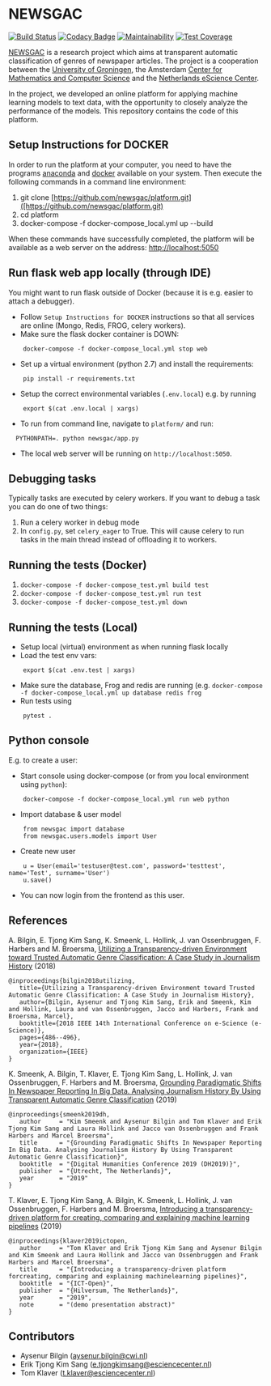 # NEWSGAC
[![Build Status](https://travis-ci.org/newsgac/platform.svg?branch=master)](https://travis-ci.org/newsgac/platform)
[![Codacy Badge](https://api.codacy.com/project/badge/Grade/7da69edab6084303a6bbad203013b5a2)](https://www.codacy.com/manual/eriktks/platform?utm_source=github.com&amp;utm_medium=referral&amp;utm_content=newsgac/platform&amp;utm_campaign=Badge_Grade)
[![Maintainability](https://api.codeclimate.com/v1/badges/40ee8b8ba037d26a4e4d/maintainability)](https://codeclimate.com/github/newsgac/platform/maintainability)
[![Test Coverage](https://api.codeclimate.com/v1/badges/40ee8b8ba037d26a4e4d/test_coverage)](https://codeclimate.com/github/newsgac/platform/test_coverage)

[NEWSGAC](https://www.esciencecenter.nl/project/newsgac) is a research project which aims at transparent automatic classification of genres of newspaper articles. The project is a cooperation between the [University of Groningen](https://www.rug.nl/let/onze-faculteit/organisatie/vakgebieden/journalistiek-en-media-studies/), the Amsterdam [Center for Mathematics and Computer Science](https://www.cwi.nl/research/groups/information-access) and the [Netherlands eScience Center](https://www.esciencecenter.nl/).

In the project, we developed an online platform for applying machine learning models to text data, with the opportunity to closely analyze the performance of the models. This repository contains the code of this platform.

## Setup Instructions for DOCKER

In order to run the platform at your computer, you need to have the programs [anaconda](https://www.anaconda.com/distribution/) and [docker](https://www.docker.com/products/docker-desktop) available on your system. Then execute the following commands in a command line environment:

 1. git clone [https://github.com/newsgac/platform.git]([https://github.com/newsgac/platform.git)
 2. cd platform
 3. docker-compose -f docker-compose_local.yml up --build

When these commands have successfully completed, the platform will be available as a web server on the address: [http://localhost:5050](http://localhost:5050)

## Run flask web app locally (through IDE)

You might want to run flask outside of Docker (because it is e.g. easier to attach a debugger).

  * Follow `Setup Instructions for DOCKER` instructions so that all services are online (Mongo, Redis, FROG, celery workers).
  * Make sure the flask docker container is DOWN:

```
    docker-compose -f docker-compose_local.yml stop web
```

  * Set up a virtual environment (python 2.7) and install the requirements:

```
    pip install -r requirements.txt
```

  * Setup the correct environmental variables (`.env.local`) e.g. by running

```
    export $(cat .env.local | xargs)
```

  * To run from command line, navigate to `platform/` and run:

```
  PYTHONPATH=. python newsgac/app.py
```

  * The local web server will be running on `http://localhost:5050`.

## Debugging tasks

Typically tasks are executed by celery workers. If you want to debug a task you can do one of two things:

 1. Run a celery worker in debug mode
 2. In `config.py`, set `celery_eager` to True. This will cause celery to run tasks in the main thread instead of offloading it to workers.

## Running the tests (Docker)

 1. `docker-compose -f docker-compose_test.yml build test`
 2. `docker-compose -f docker-compose_test.yml run test`
 3. `docker-compose -f docker-compose_test.yml down`

## Running the tests (Local)

  * Setup local (virtual) environment as when running flask locally
  * Load the test env vars:

```
    export $(cat .env.test | xargs)
```

  * Make sure the database, Frog and redis are running (e.g. `docker-compose -f docker-compose_local.yml up database redis frog`
  * Run tests using

```
    pytest .
```

## Python console

E.g. to create a user:

  * Start console using docker-compose (or from you local environment using `python`):

```
    docker-compose -f docker-compose_local.yml run web python
```

  * Import database & user model

```
    from newsgac import database
    from newsgac.users.models import User
```

  * Create new user

```
    u = User(email='testuser@test.com', password='testtest', name='Test', surname='User')
    u.save()
```

  * You can now login from the frontend as this user.

## References

A. Bilgin, E. Tjong Kim Sang, K. Smeenk, L. Hollink, J. van Ossenbruggen, F. Harbers and M. Broersma, [Utilizing a Transparency-driven Environment toward Trusted Automatic Genre Classification: A Case Study in Journalism History](https://arxiv.org/pdf/1810.00968.pdf) (2018)

```
@inproceedings{bilgin2018utilizing,
   title={Utilizing a Transparency-driven Environment toward Trusted Automatic Genre Classification: A Case Study in Journalism History},
   author={Bilgin, Aysenur and Tjong Kim Sang, Erik and Smeenk, Kim and Hollink, Laura and van Ossenbruggen, Jacco and Harbers, Frank and Broersma, Marcel},
   booktitle={2018 IEEE 14th International Conference on e-Science (e-Science)},
   pages={486--496},
   year={2018},
   organization={IEEE}
}
```

K. Smeenk, A. Bilgin, T. Klaver, E. Tjong Kim Sang, L. Hollink, J. van Ossenbruggen, F. Harbers and M. Broersma, [Grounding Paradigmatic Shifts In Newspaper Reporting In Big Data. Analysing Journalism History By Using Transparent Automatic Genre Classification](https://ifarm.nl/erikt/papers/2019dh.pdf) (2019)

```
@inproceedings{smeenk2019dh,
   author     = "Kim Smeenk and Aysenur Bilgin and Tom Klaver and Erik Tjong Kim Sang and Laura Hollink and Jacco van Ossenbruggen and Frank Harbers and Marcel Broersma",
   title      = "{Grounding Paradigmatic Shifts In Newspaper Reporting In Big Data. Analysing Journalism History By Using Transparent Automatic Genre Classification}",
   booktitle  = "{Digital Humanities Conference 2019 (DH2019)}",
   publisher  = "{Utrecht, The Netherlands}",
   year       = "2019"
}
```

T. Klaver, E. Tjong Kim Sang, A. Bilgin, K. Smeenk, L. Hollink, J. van Ossenbruggen, F. Harbers and M. Broersma, [Introducing a transparency-driven platform for creating, comparing and explaining machine learning pipelines](https://ifarm.nl/erikt/papers/2019-ictopen.pdf) (2019)

```
@inproceedings{klaver2019ictopen,
   author     = "Tom Klaver and Erik Tjong Kim Sang and Aysenur Bilgin and Kim Smeenk and Laura Hollink and Jacco van Ossenbruggen and Frank Harbers and Marcel Broersma",
   title      = "{Introducing a transparency-driven platform forcreating, comparing and explaining machinelearning pipelines}",
   booktitle  = "{ICT-Open}",
   publisher  = "{Hilversum, The Netherlands}",
   year       = "2019",
   note       = "(demo presentation abstract)"
}
```

## Contributors

  * Aysenur Bilgin (aysenur.bilgin@cwi.nl)
  * Erik Tjong Kim Sang (e.tjongkimsang@esciencecenter.nl)
  * Tom Klaver (t.klaver@esciencecenter.nl)
